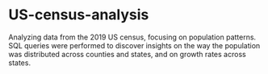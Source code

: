# US-census-analysis

Analyzing data from the 2019 US census, focusing on population patterns. SQL queries were performed to discover insights on the way the population was distributed across counties and states, and on growth rates across states. 